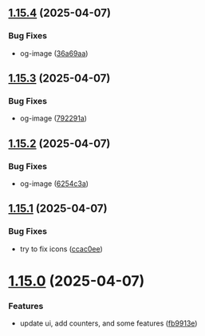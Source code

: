 ## [1.15.4](https://github.com/petermihailov/metronome/compare/v1.15.3...v1.15.4) (2025-04-07)


### Bug Fixes

* og-image ([36a69aa](https://github.com/petermihailov/metronome/commit/36a69aa0d00135836d9566c093e61a0072d769f5))



## [1.15.3](https://github.com/petermihailov/metronome/compare/v1.15.2...v1.15.3) (2025-04-07)


### Bug Fixes

* og-image ([792291a](https://github.com/petermihailov/metronome/commit/792291ad2441b6c7ec946f6861be711265dda6ab))



## [1.15.2](https://github.com/petermihailov/metronome/compare/v1.15.1...v1.15.2) (2025-04-07)


### Bug Fixes

* og-image ([6254c3a](https://github.com/petermihailov/metronome/commit/6254c3a3727ecbbf982e4cd39577f5f0a02c772d))



## [1.15.1](https://github.com/petermihailov/metronome/compare/v1.15.0...v1.15.1) (2025-04-07)


### Bug Fixes

* try to fix icons ([ccac0ee](https://github.com/petermihailov/metronome/commit/ccac0ee7b3ff48aafead96e78fef9e4463d7d190))



# [1.15.0](https://github.com/petermihailov/metronome/compare/v1.14.3...v1.15.0) (2025-04-07)


### Features

* update ui, add counters, and some features ([fb9913e](https://github.com/petermihailov/metronome/commit/fb9913ec5782b7a2405515d29422b3c0aa71233e))



